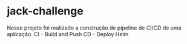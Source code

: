 # jack-challenge
Nesse projeto foi realizado a construção de pipeline de CI/CD de uma aplicação.
CI - Build and Push
CD - Deploy Helm 

